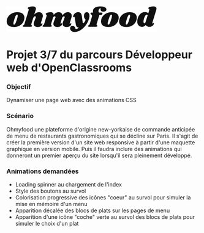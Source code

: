 ![logo](logo/ohmyfood@2x.svg)

# Projet 3/7 du parcours Développeur web d'OpenClassrooms

### Objectif
Dynamiser une page web avec des animations CSS

### Scénario
Ohmyfood une plateforme d'origine new-yorkaise de commande anticipée de menu de restaurants gastronomiques qui se décline sur Paris.
Il s'agit de créer la première version d'un site web responsive à partir d'une maquette graphique en version mobile. Puis il faudra inclure des animations qui donneront un premier aperçu du site lorsqu'il sera pleinement développé.

### Animations demandées
- Loading spinner au chargement de l'index
- Style des boutons au survol
- Colorisation progressive des icônes "coeur" au survol pour simuler la mise en mémoire d'un menu
- Apparition décalée des blocs de plats sur les pages de menu
- Apparition d'une icône "coche" verte au survol des blocs de plats pour simuler le choix d'un plat
